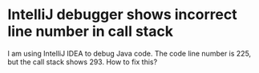
# IntelliJ debugger shows incorrect line number in call stack

I am using IntelliJ IDEA to debug Java code.
The code line number is 225, but the call stack shows 293.
How to fix this?

        